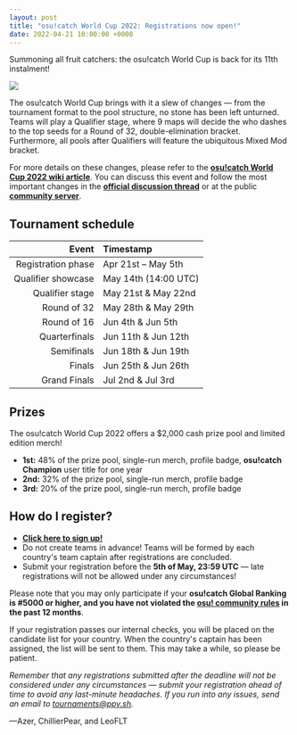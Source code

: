 ```yaml
---
layout: post
title: "osu!catch World Cup 2022: Registrations now open!"
date: 2022-04-21 10:00:00 +0000
---
```


Summoning all fruit catchers: the osu!catch World Cup is back for its 11th instalment!

![](/wiki/Tournaments/CWC/2022/img/cwc2022_banner@2x.jpg)

The osu!catch World Cup brings with it a slew of changes — from the tournament format to the pool structure, no stone has been left unturned. Teams will play a Qualifier stage, where 9 maps will decide the who dashes to the top seeds for a Round of 32, double-elimination bracket. Furthermore, all pools after Qualifiers will feature the ubiquitous Mixed Mod bracket.

For more details on these changes, please refer to the **[osu!catch World Cup 2022 wiki article](/wiki/Tournaments/CWC/2022)**. You can discuss this event and follow the most important changes in the **[official discussion thread](https://osu.ppy.sh/community/forums/topics/1562118)** or at the public **[community server](https://discord.gg/0Vxo9AsejDkGlk3H)**.

## Tournament schedule

| Event | Timestamp |
| --: | :-- |
| Registration phase | Apr 21st – May 5th |
| Qualifier showcase | May 14th (14:00 UTC) |
| Qualifier stage | May 21st & May 22nd |
| Round of 32 | May 28th & May 29th |
| Round of 16 | Jun 4th & Jun 5th |
| Quarterfinals | Jun 11th & Jun 12th |
| Semifinals | Jun 18th & Jun 19th |
| Finals | Jun 25th & Jun 26th |
| Grand Finals | Jul 2nd & Jul 3rd |

## Prizes

The osu!catch World Cup 2022 offers a $2,000 cash prize pool and limited edition merch!

- **1st:** 48% of the prize pool, single-run merch, profile badge, **osu!catch Champion** user title for one year
- **2nd:** 32% of the prize pool, single-run merch, profile badge
- **3rd:** 20% of the prize pool, single-run merch, profile badge

## How do I register?

- **[Click here to sign up!](https://osu.ppy.sh/community/tournaments/33)**
- Do not create teams in advance! Teams will be formed by each country's team captain after registrations are concluded.
- Submit your registration before the **5th of May, 23:59 UTC** — late registrations will not be allowed under any circumstances!

Please note that you may only participate if your **osu!catch Global Ranking is #5000 or higher, and you have not violated the [osu! community rules](/wiki/Rules) in the past 12 months**.

If your registration passes our internal checks, you will be placed on the candidate list for your country. When the country's captain has been assigned, the list will be sent to them. This may take a while, so please be patient.

*Remember that any registrations submitted after the deadline will not be considered under any circumstances — submit your registration ahead of time to avoid any last-minute headaches. If you run into any issues, send an email to [tournaments@ppy.sh](mailto:tournaments@ppy.sh).*

—Azer, ChillierPear, and LeoFLT
